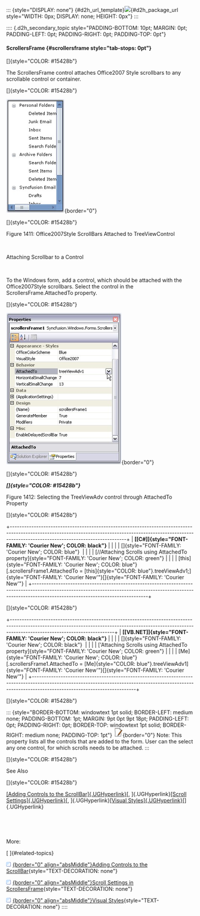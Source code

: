 ::: {style="DISPLAY: none"}
[](ms-xhelp:///?Id=d2h_url_template){#d2h_url_template}![](!package_url!){#d2h_package_url style="WIDTH: 0px; DISPLAY: none; HEIGHT: 0px"}
:::

:::: {.d2h_secondary_topic style="PADDING-BOTTOM: 10pt; MARGIN: 0pt; PADDING-LEFT: 0pt; PADDING-RIGHT: 0pt; PADDING-TOP: 0pt"}
#### ScrollersFrame {#scrollersframe style="tab-stops: 0pt"}

[]{style="COLOR: #15428b"} 

The ScrollersFrame control attaches Office2007 Style scrollbars to any scrollable control or container.

[]{style="COLOR: #15428b"} 

![](ImagesExt/image76_1391.jpg){border="0"}

[]{style="COLOR: #15428b"} 

Figure 1411: Office2007Style ScrollBars Attached to TreeViewControl

 

Attaching Scrollbar to a Control

 

To the Windows form, add a control, which should be attached with the Office2007Style scrollbars. Select the control in the ScrollersFrame.AttachedTo property.

[]{style="COLOR: #15428b"} 

![](ImagesExt/image76_1392.jpg){border="0"}

[]{style="COLOR: #15428b"} 

***[]{style="COLOR: #15428b"}*** 

Figure 1412: Selecting the TreeViewAdv control through AttachedTo Property

[]{style="COLOR: #15428b"} 

+------------------------------------------------------------------------------------------------------------------------------------------------------------------------------------------------------------+
| **[\[C#\]]{style="FONT-FAMILY: 'Courier New'; COLOR: black"}**                                                                                                                                             |
|                                                                                                                                                                                                            |
| []{style="FONT-FAMILY: 'Courier New'; COLOR: blue"}                                                                                                                                                        |
|                                                                                                                                                                                                            |
| [//Attaching Scrolls using AttachedTo property]{style="FONT-FAMILY: 'Courier New'; COLOR: green"}                                                                                                          |
|                                                                                                                                                                                                            |
| [this]{style="FONT-FAMILY: 'Courier New'; COLOR: blue"}[.scrollersFrame1.AttachedTo = [this]{style="COLOR: blue"}.treeViewAdv1;]{style="FONT-FAMILY: 'Courier New'"}[]{style="FONT-FAMILY: 'Courier New'"} |
+------------------------------------------------------------------------------------------------------------------------------------------------------------------------------------------------------------+

[]{style="COLOR: #15428b"} 

+-------------------------------------------------------------------------------------------------------------------------------------------------------------------------------------------------------+
| **[\[VB.NET\]]{style="FONT-FAMILY: 'Courier New'; COLOR: black"}**                                                                                                                                    |
|                                                                                                                                                                                                       |
| []{style="FONT-FAMILY: 'Courier New'; COLOR: black"}                                                                                                                                                  |
|                                                                                                                                                                                                       |
| [\'Attaching Scrolls using AttachedTo property]{style="FONT-FAMILY: 'Courier New'; COLOR: green"}                                                                                                     |
|                                                                                                                                                                                                       |
| [Me]{style="FONT-FAMILY: 'Courier New'; COLOR: blue"}[.scrollersFrame1.AttachedTo = [Me]{style="COLOR: blue"}.treeViewAdv1]{style="FONT-FAMILY: 'Courier New'"}[]{style="FONT-FAMILY: 'Courier New'"} |
+-------------------------------------------------------------------------------------------------------------------------------------------------------------------------------------------------------+

[]{style="COLOR: #15428b"} 

::: {style="BORDER-BOTTOM: windowtext 1pt solid; BORDER-LEFT: medium none; PADDING-BOTTOM: 1pt; MARGIN: 9pt 0pt 9pt 18pt; PADDING-LEFT: 0pt; PADDING-RIGHT: 0pt; BORDER-TOP: windowtext 1pt solid; BORDER-RIGHT: medium none; PADDING-TOP: 1pt"}
![](ImagesExt/image76_1.jpg){border="0"} Note: This property lists all the controls that are added to the form. User can the select any one control, for which scrolls needs to be attached.
:::

[]{style="COLOR: #15428b"} 

See Also

[]{style="COLOR: #15428b"} 

[[Adding Controls to the ScrollBar]{.UGHyperlink}](../../../../../../../../Documents%20and%20Settings/sylviap/Desktop/Tools%20-%20Part%202.docx#_Adding_Controls_to_1)[, ]{.UGHyperlink}[[Scroll Settings]{.UGHyperlink}](../../../../../../../../Documents%20and%20Settings/sylviap/Desktop/Tools%20-%20Part%202.docx#_Scroll_Settings_in)[, ]{.UGHyperlink}[[Visual Styles]{.UGHyperlink}](../../../../../../../../Documents%20and%20Settings/sylviap/Desktop/Tools%20-%20Part%202.docx#_Visual_Styles_1)[]{.UGHyperlink}

 

 

More:

[ ]{#related-topics}

[![](button.gif){border="0" align="absMiddle"}Adding Controls to the ScrollBar](ms-xhelp:///?Id=ed426b4e-3309-44b6-9e71-39ead8d8cb2b){style="TEXT-DECORATION: none"}

[![](button.gif){border="0" align="absMiddle"}Scroll Settings in ScrollersFrame](ms-xhelp:///?Id=1981d9a1-4c5e-497a-8cde-ce8d35ade77e){style="TEXT-DECORATION: none"}

[![](button.gif){border="0" align="absMiddle"}Visual Styles](ms-xhelp:///?Id=8dbb61d9-c434-4d17-b8d9-d138675c9585){style="TEXT-DECORATION: none"}
::::
